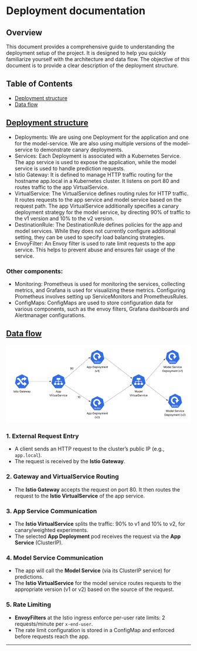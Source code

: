 # Deployment documentation

## Overview

This document provides a comprehensive guide to understanding the deployment setup of the project. It is designed to help you quickly familiarize yourself with the architecture and data flow. The objective of this document is to provide a clear description of the deployment structure.

## Table of Contents

- [Deployment structure](#deployment-structure)
- [Data flow](#data-flow)


## [Deployment structure](#deployment-structure)

- Deployments: We are using one Deployment for the application and one for the model-service. We are also using multiple versions of the model-service to demonstrate canary deployments.
- Services: Each Deployment is associated with a Kubernetes Service. The app service is used to expose the application, while the model service is used to handle prediction requests.
- Istio Gateway: It is defined to manage HTTP traffic routing for the hostname app.local in a Kubernetes cluster. It listens on port 80 and routes traffic to the app VirtualService.
- VirtualService: The VirtualService defines routing rules for HTTP traffic. It routes requests to the app service and model service based on the request path. The app VirtualService additionally specifies a canary deployment strategy for the model service, by directing 90% of traffic to the v1 version and 10% to the v2 version.
- DestinationRule: The DestinationRule defines policies for the app and model services. While they does not currently configure additional setting, they can be used to specify load balancing strategies.
- EnvoyFilter: An Envoy filter is used to rate limit requests to the app service. This helps to prevent abuse and ensures fair usage of the service.

### Other components:
- Monitoring: Prometheus is used for monitoring the services, collecting metrics, and Grafana is used for visualizing these metrics. Configuring Prometheus involves setting up ServiceMonitors and PrometheusRules.
- ConfigMaps: ConfigMaps are used to store configuration data for various components, such as the envoy filters, Grafana dashboards and Alertmanager configurations.

## [Data flow](#data-flow)

![Data Flow Diagram](../images/data-flow-diagram.png)

### 1. **External Request Entry**

- A client sends an HTTP request to the cluster’s public IP (e.g., `app.local`).
- The request is received by the **Istio Gateway**.

### 2. **Gateway and VirtualService Routing**

- The **Istio Gateway** accepts the request on port 80. It then routes the request to the **Istio VirtualService** of the app service.

### 3. **App Service Communication**

- The **Istio VirtualService** splits the traffic: 90% to v1 and 10% to v2, for canary/weighted experiments.
- The selected **App Deployment** pod receives the request via the **App Service** (ClusterIP).

### 4. **Model Service Communication**

- The app will call the **Model Service** (via its ClusterIP service) for predictions.
- The **Istio VirtualService** for the model service routes requests to the appropriate version (v1 or v2) based on the source of the request.

### 5. **Rate Limiting**

- **EnvoyFilters** at the Istio ingress enforce per-user rate limits: 2 requests/minute per `x-end-user`.
- The rate limit configuration is stored in a ConfigMap and enforced before requests reach the app.

---